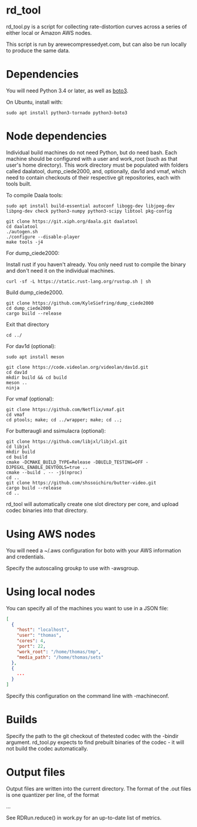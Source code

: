 # rd_tool

rd_tool.py is a script for collecting rate-distortion curves across a series of either local or Amazon AWS nodes.

This script is run by arewecompressedyet.com, but can also be run locally to produce the same data.

# Dependencies

You will need Python 3.4 or later, as well as [boto3](https://github.com/boto/boto3).

On Ubuntu, install with:

```
sudo apt install python3-tornado python3-boto3
```

# Node dependencies

Individual build machines do not need Python, but do need bash. Each machine
should be configured with a user and work_root (such as that user's home
directory). This work directory must be populated with folders called
daalatool, dump_ciede2000, and, optionally, dav1d and vmaf, which need to
contain checkouts of their respective git repositories, each with tools built.

To compile Daala tools:

```
sudo apt install build-essential autoconf libogg-dev libjpeg-dev libpng-dev check python3-numpy python3-scipy libtool pkg-config
```

```
git clone https://git.xiph.org/daala.git daalatool
cd daalatool
./autogen.sh
./configure --disable-player
make tools -j4
```

For dump_ciede2000:

Install rust if you haven't already. You only need rust to compile the binary
and don't need it on the individual machines.

```
curl -sf -L https://static.rust-lang.org/rustup.sh | sh
```

Build dump_ciede2000.

```
git clone https://github.com/KyleSiefring/dump_ciede2000
cd dump_ciede2000
cargo build --release
```

Exit that directory

```
cd ../
```

For dav1d (optional):

```
sudo apt install meson
```

```
git clone https://code.videolan.org/videolan/dav1d.git
cd dav1d
mkdir build && cd build
meson ..
ninja
```

For vmaf (optional):

```
git clone https://github.com/Netflix/vmaf.git
cd vmaf
cd ptools; make; cd ../wrapper; make; cd ..;
```

For butteraugli and ssimulacra (optional):

```
git clone https://github.com/libjxl/libjxl.git
cd libjxl
mkdir build
cd build
cmake -DCMAKE_BUILD_TYPE=Release -DBUILD_TESTING=OFF -DJPEGXL_ENABLE_DEVTOOLS=true ..
cmake --build . -- -j$(nproc)
cd ..
git clone https://github.com/shssoichiro/butter-video.git
cargo build --release
cd ..
```

rd_tool will automatically create one slot directory per core, and upload
codec binaries into that directory.

# Using AWS nodes

You will need a ~/.aws configuration for boto with your AWS information and credentials.

Specify the autoscaling groukp to use with -awsgroup.

# Using local nodes

You can specify all of the machines you want to use in a JSON file:

```json
[
  {
    "host": "localhost",
    "user": "thomas",
    "cores": 4,
    "port": 22,
    "work_root": "/home/thomas/tmp",
    "media_path": "/home/thomas/sets"
  },
  {
    ...
  }
]

```

Specify this configuration on the command line with -machineconf.

# Builds

Specify the path to the git checkout of thetested codec with the -bindir
argument. rd_tool.py expects to find prebuilt binaries of the codec - it will
not build the codec automatically.

# Output files

Output files are written into the current directory. The format of the .out
files is one quantizer per line, of the format

<quantizer> <number of pixels> <file size in bytes> <metric1> <metric2> ...

See RDRun.reduce() in work.py for an up-to-date list of metrics.
